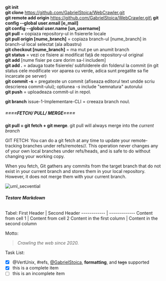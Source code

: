 **git init** \
**git clone** https://github.com/GabrielStoica/WebCrawler.git \
**git remote add origin** https://github.com/GabrielStoica/WebCrawler.git\
**git config --global user.email [e_mail]**\
**git config --global user.name [un_username]**\
**git pull**   = copiaza repository-ul in fisiererle locale\
**git pull origin [nume_branch]**  = copiaza branch-ul [nume_branch] in branch-ul local selectat (ala albastru)\
**git checkout [nume_branch]**   = ma mut pe un anumit branch\
**git status**  = vezi ce fisiere ai modificat față de repository-ul original\
**git add** [nume fisier pe care dorim sa-l includem]\
**git add .**    = adauga toate fisierele/ subfolderele din folderul la commit (in git status cele modificate vor aparea cu verde, adica sunt pregatite sa fie incarcate pe server)\
**git commit -s**   = pregateste un commit (afiseaza editorul text undde scriu descrierea commit-ului); optiunea *-s* include "semnatura" autorului\
**git push**    = uploadeaza commit-ul in repo\


**git branch** issue-1-Implementare-CLI   = creeaza branch nou\


##### ====FETCH/ PULL/ MERGE====

**git pull = git fetch + git merge**.
git pull will always merge into the *current branch*

GIT FETCH: You can do a git fetch at any time to update your remote-tracking branches under refs/remotes/<remote>/. This operation never changes any of your own local branches under refs/heads, and is safe to do without changing your working copy.

When you fetch, Git gathers any commits from the target branch that do not exist in your current branch and stores them in your local repository. However, it does not merge them with your current branch.

![uml_secvential](https://i.stack.imgur.com/XwVzT.png)


###### **Testare Markdown**

Tabel:
First Header | Second Header
------------ | -------------
Content from cell 1 | Content from cell 2
Content in the first column | Content in the second column

Motto:
>*Crawling the web since 2020.*

Task List:
- [x] @VertUnix, #refs, [@GabrielStoica](https://github.com/GabrielStoica), **formatting**, and <del>tags</del> supported
- [x] this is a complete item
- [ ] this is an incomplete item